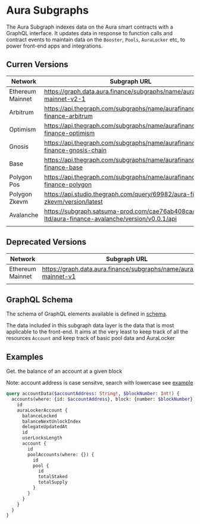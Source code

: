 # Aura Subgraphs

The Aura Subgraph indexes data on the Aura smart contracts with a GraphQL interface. It updates data in response to function calls and contract events to maintain data on the `Booster`, `Pools`, `AuraLocker` etc, to power front-end apps and integrations.



## Curren Versions

<table><thead><tr><th width="204">Network</th><th width="440">Subgraph URL</th><th>Example</th></tr></thead><tbody><tr><td>Ethereum Mainnet</td><td><a href="https://graph.data.aura.finance/subgraphs/name/aura/aura-mainnet-v2-1">https://graph.data.aura.finance/subgraphs/name/aura/aura-mainnet-v2-1</a></td><td><a href="https://graph.data.aura.finance/subgraphs/name/aura/aura-mainnet-v2-1/graphql?query=query+accountData+%7B%0A++accounts+%28first%3A+5%29+%7B%0A++++id%0A++++poolAccounts+%7B%0A++++++id%0A++++++staked%0A++++++rewards+%7B%0A++++++++rewards%0A++++++%7D%0A++++++pool+%7B%0A++++++++factoryPoolData+%7B%0A++++++++++balancerPoolId%0A++++++++%7D%0A++++++%7D%0A++++%7D%0A++++auraLockerAccount+%7B%0A++++++balance%0A++++++balanceLocked%0A++++++balanceNextUnlockIndex%0A++++++delegateUpdatedAt%0A++++++id%0A++++++userLocksLength%0A++++++account+%7B%0A++++++++id%0A++++++%7D%0A++++%7D%0A++%7D%0A%7D&#x26;variables=%22%7B%5Cn++%5C%22accountAddress%5C%22%3A+%5C%22ADD_ADDRESS_HERE%5C%22%2C%5Cn++%5C%22blockNumber%5C%22%3A+19667581%5Cn%7D%22">Link</a></td></tr><tr><td>Arbitrum</td><td><a href="https://api.thegraph.com/subgraphs/name/aurafinance/aura-finance-arbitrum">https://api.thegraph.com/subgraphs/name/aurafinance/aura-finance-arbitrum</a></td><td><a href="https://api.thegraph.com/subgraphs/name/aurafinance/aura-finance-arbitrum/graphql?query=query+accountData+%7B%0A++accounts+%28first%3A+5%29+%7B%0A++++id%0A++++poolAccounts+%7B%0A++++++id%0A++++++staked%0A++++++rewards+%7B%0A++++++++rewards%0A++++++%7D%0A++++++pool+%7B%0A++++++++factoryPoolData+%7B%0A++++++++++balancerPoolId%0A++++++++%7D%0A++++++%7D%0A++++%7D%0A++++auraLockerAccount+%7B%0A++++++balance%0A++++++balanceLocked%0A++++++balanceNextUnlockIndex%0A++++++delegateUpdatedAt%0A++++++id%0A++++++userLocksLength%0A++++++account+%7B%0A++++++++id%0A++++++%7D%0A++++%7D%0A++%7D%0A%7D">Link</a></td></tr><tr><td>Optimism</td><td><a href="https://api.thegraph.com/subgraphs/name/aurafinance/aura-finance-optimism">https://api.thegraph.com/subgraphs/name/aurafinance/aura-finance-optimism</a></td><td><a href="https://api.thegraph.com/subgraphs/name/aurafinance/aura-finance-optimism/graphql?query=query+accountData+%7B%0A++accounts+%28first%3A+5%29+%7B%0A++++id%0A++++poolAccounts+%7B%0A++++++id%0A++++++staked%0A++++++rewards+%7B%0A++++++++rewards%0A++++++%7D%0A++++++pool+%7B%0A++++++++factoryPoolData+%7B%0A++++++++++balancerPoolId%0A++++++++%7D%0A++++++%7D%0A++++%7D%0A++++auraLockerAccount+%7B%0A++++++balance%0A++++++balanceLocked%0A++++++balanceNextUnlockIndex%0A++++++delegateUpdatedAt%0A++++++id%0A++++++userLocksLength%0A++++++account+%7B%0A++++++++id%0A++++++%7D%0A++++%7D%0A++%7D%0A%7D">Link</a></td></tr><tr><td>Gnosis</td><td><a href="https://api.thegraph.com/subgraphs/name/aurafinance/aura-finance-gnosis-chain">https://api.thegraph.com/subgraphs/name/aurafinance/aura-finance-gnosis-chain</a></td><td><a href="https://api.thegraph.com/subgraphs/name/aurafinance/aura-finance-gnosis-chain/graphql?query=query+accountData+%7B%0A++accounts+%28first%3A+5%29+%7B%0A++++id%0A++++poolAccounts+%7B%0A++++++id%0A++++++staked%0A++++++rewards+%7B%0A++++++++rewards%0A++++++%7D%0A++++++pool+%7B%0A++++++++factoryPoolData+%7B%0A++++++++++balancerPoolId%0A++++++++%7D%0A++++++%7D%0A++++%7D%0A++++auraLockerAccount+%7B%0A++++++balance%0A++++++balanceLocked%0A++++++balanceNextUnlockIndex%0A++++++delegateUpdatedAt%0A++++++id%0A++++++userLocksLength%0A++++++account+%7B%0A++++++++id%0A++++++%7D%0A++++%7D%0A++%7D%0A%7D">Link</a></td></tr><tr><td>Base</td><td><a href="https://api.thegraph.com/subgraphs/name/aurafinance/aura-finance-base">https://api.thegraph.com/subgraphs/name/aurafinance/aura-finance-base</a></td><td><a href="https://api.thegraph.com/subgraphs/name/aurafinance/aura-finance-base/graphql?query=query+accountData+%7B%0A++accounts+%28first%3A+5%29+%7B%0A++++id%0A++++poolAccounts+%7B%0A++++++id%0A++++++staked%0A++++++rewards+%7B%0A++++++++rewards%0A++++++%7D%0A++++++pool+%7B%0A++++++++factoryPoolData+%7B%0A++++++++++balancerPoolId%0A++++++++%7D%0A++++++%7D%0A++++%7D%0A++++auraLockerAccount+%7B%0A++++++balance%0A++++++balanceLocked%0A++++++balanceNextUnlockIndex%0A++++++delegateUpdatedAt%0A++++++id%0A++++++userLocksLength%0A++++++account+%7B%0A++++++++id%0A++++++%7D%0A++++%7D%0A++%7D%0A%7D">Link</a></td></tr><tr><td>Polygon Pos</td><td><a href="https://api.thegraph.com/subgraphs/name/aurafinance/aura-finance-polygon">https://api.thegraph.com/subgraphs/name/aurafinance/aura-finance-polygon</a></td><td><a href="https://api.thegraph.com/subgraphs/name/aurafinance/aura-finance-polygon/graphql?query=query+accountData+%7B%0A++accounts+%28first%3A+5%29+%7B%0A++++id%0A++++poolAccounts+%7B%0A++++++id%0A++++++staked%0A++++++rewards+%7B%0A++++++++rewards%0A++++++%7D%0A++++++pool+%7B%0A++++++++factoryPoolData+%7B%0A++++++++++balancerPoolId%0A++++++++%7D%0A++++++%7D%0A++++%7D%0A++++auraLockerAccount+%7B%0A++++++balance%0A++++++balanceLocked%0A++++++balanceNextUnlockIndex%0A++++++delegateUpdatedAt%0A++++++id%0A++++++userLocksLength%0A++++++account+%7B%0A++++++++id%0A++++++%7D%0A++++%7D%0A++%7D%0A%7D">Link</a></td></tr><tr><td>Polygon Zkevm</td><td><a href="https://api.studio.thegraph.com/query/69982/aura-finance-zkevm/version/latest">https://api.studio.thegraph.com/query/69982/aura-finance-zkevm/version/latest</a></td><td><a href="https://api.studio.thegraph.com/query/69982/aura-finance-zkevm/version/latest/graphql?query=query+accountData+%7B%0A++accounts+%28first%3A+5%29+%7B%0A++++id%0A++++poolAccounts+%7B%0A++++++id%0A++++++staked%0A++++++rewards+%7B%0A++++++++rewards%0A++++++%7D%0A++++++pool+%7B%0A++++++++factoryPoolData+%7B%0A++++++++++balancerPoolId%0A++++++++%7D%0A++++++%7D%0A++++%7D%0A++++auraLockerAccount+%7B%0A++++++balance%0A++++++balanceLocked%0A++++++balanceNextUnlockIndex%0A++++++delegateUpdatedAt%0A++++++id%0A++++++userLocksLength%0A++++++account+%7B%0A++++++++id%0A++++++%7D%0A++++%7D%0A++%7D%0A%7D">Link</a></td></tr><tr><td>Avalanche</td><td><a href="https://subgraph.satsuma-prod.com/cae76ab408ca/1xhub-ltd/aura-finance-avalanche/version/v0.0.1/api">https://subgraph.satsuma-prod.com/cae76ab408ca/1xhub-ltd/aura-finance-avalanche/version/v0.0.1/api</a></td><td></td></tr><tr><td></td><td></td><td></td></tr></tbody></table>



## Deprecated Versions <a href="#graphql-schema" id="graphql-schema"></a>

<table><thead><tr><th width="204">Network</th><th>Subgraph URL</th></tr></thead><tbody><tr><td>Ethereum Mainnet</td><td><a href="https://graph.data.aura.finance/subgraphs/name/aura/aura-mainnet-v1">https://graph.data.aura.finance/subgraphs/name/aura/aura-mainnet-v1</a></td></tr><tr><td></td><td></td></tr></tbody></table>

## GraphQL Schema <a href="#graphql-schema" id="graphql-schema"></a>

The schema of GraphQL elements available is defined in [schema](https://gist.github.com/0xahtle7/bb161fb101225c3f97f03bbd05c9d011). &#x20;

The data included in this subgraph data layer is the data that is most applicable to the front-end. It aims at the very least to keep track of all the resources `Account`  and keep track of basic pool data and AuraLocker

## **Examples**

Get. the balance of an account at a given block

Note: account address is case sensitve, search with lowercase  see [example](https://graph.data.aura.finance/subgraphs/name/aura/aura-mainnet-v2-1/graphql?query=query+accountData%28%24accountAddress%3A+String%21%29+%7B%0A++accounts%28where%3A+%7Bid%3A+%24accountAddress%7D%29+%7B%0A++++id%0A++++poolAccounts+%7B%0A++++++id%0A++++++staked%0A++++++rewards+%7B%0A++++++++rewards%0A++++++%7D%0A++++%7D%0A++++auraLockerAccount+%7B%0A++++++balance%0A++++++balanceLocked%0A++++++balanceNextUnlockIndex%0A++++++delegateUpdatedAt%0A++++++id%0A++++++userLocksLength%0A++++++account+%7B%0A++++++++id%0A++++++%7D%0A++++%7D%0A++%7D%0A%7D\&variables=%22%7B%5Cn++%5C%22accountAddress%5C%22%3A+%5C%22ADD\_ADDRESS\_HERE%5C%22%2C%5Cn++%5C%22blockNumber%5C%22%3A+19667581%5Cn%7D%22)&#x20;

```graphql
query accountData($accountAddress: String!, $blockNumber: Int!) {
  accounts(where: {id: $accountAddress}, block: {number: $blockNumber}) {
    id
    auraLockerAccount {
      balanceLocked
      balanceNextUnlockIndex
      delegateUpdatedAt
      id
      userLocksLength
      account {
        id
        poolAccounts(where: {}) {
          id
          pool {
            id
            totalStaked
            totalSupply
          }
        }
      }
    }
  }
}
```

